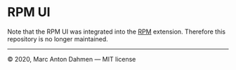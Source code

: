 # RPM UI

Note that the RPM UI was integrated into the [RPM](https://github.com/revitron/rpm) extension. Therefore this repository is no longer maintained.

---

&copy; 2020, Marc Anton Dahmen &mdash; MIT license